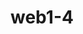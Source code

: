 # web1-4

<!DOCTYPE html>
<html>
<head>
<title>画像</title>
<meta charset="utf-8">
</head>
<body>
      
</body>
</html>
